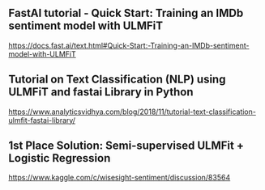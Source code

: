 ## FastAI tutorial - Quick Start: Training an IMDb sentiment model with ULMFiT
https://docs.fast.ai/text.html#Quick-Start:-Training-an-IMDb-sentiment-model-with-ULMFiT

## Tutorial on Text Classification (NLP) using ULMFiT and fastai Library in Python
https://www.analyticsvidhya.com/blog/2018/11/tutorial-text-classification-ulmfit-fastai-library/

## 1st Place Solution: Semi-supervised ULMFit + Logistic Regression
https://www.kaggle.com/c/wisesight-sentiment/discussion/83564
